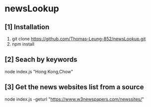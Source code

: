 # newsLookup

## [1] Installation

1. git clone https://github.com/Thomas-Leung-852/newsLookup.git
2. npm install

## [2] Seach by keywords

node index.js "Hong Kong,Chow"

## [3] Get the news websites list from a source 

node index.js -geturl "https://www.w3newspapers.com/newssites/"

